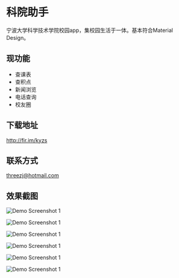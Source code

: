 # 科院助手

宁波大学科学技术学院校园app，集校园生活于一体。基本符合Material Design。

## 现功能

- 查课表
- 查积点
- 新闻浏览
- 电话查询
- 校友圈

## 下载地址

http://fir.im/kyzs

## 联系方式

<threezj@hotmail.com>

## 效果截图

![Demo Screenshot 1](https://github.com/threezj/KyZs/blob/master/art/1.jpg)

![Demo Screenshot 1](https://github.com/threezj/KyZs/blob/master/art/2.jpg)

![Demo Screenshot 1](https://github.com/threezj/KyZs/blob/master/art/3.jpg)

![Demo Screenshot 1](https://github.com/threezj/KyZs/blob/master/art/4.jpg)

![Demo Screenshot 1](https://github.com/threezj/KyZs/blob/master/art/5.jpg)

![Demo Screenshot 1](https://github.com/threezj/KyZs/blob/master/art/6.jpg)